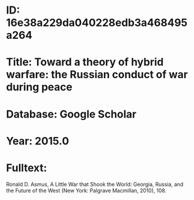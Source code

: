 # ID: 16e38a229da040228edb3a468495a264
# Title: Toward a theory of hybrid warfare: the Russian conduct of war during peace
# Database: Google Scholar
# Year: 2015.0
# Fulltext:
Ronald D. Asmus, A Little War that Shook the World: Georgia, Russia, and the Future of the West (New York: Palgrave Macmillan, 2010), 108.